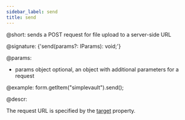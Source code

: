 ```yaml
---
sidebar_label: send
title: send
---          
```


@short: sends a POST request for file upload to a server-side URL

@signature: {'send(params?: IParams): void;'}

@params:
* params   object     optional, an object with additional parameters for a request

@example:
form.getItem("simplevault").send();


@descr:

The request URL is specified by the [target](form/simplevault.md#addingsimplevault) property.

